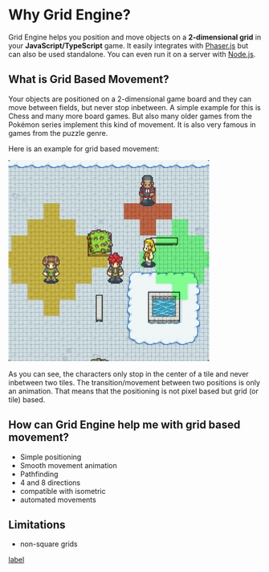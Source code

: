 <script setup>
import Logo from '../../components/Logo.vue';
</script>

# Why Grid Engine?

Grid Engine helps you position and move objects on a **2-dimensional grid** in your **JavaScript/TypeScript** game.
It easily integrates with [Phaser.js](https://phaser.io/) but can also be used standalone. You can even run it on a server with [Node.js](https://nodejs.org/).

## What is **Grid Based Movement**?

Your objects are positioned on a 2-dimensional game board and they can move between fields, but never stop inbetween.
A simple example for this is Chess and many more board games. But also many older games from the Pokémon series implement this kind of movement.
It is also very famous in games from the puzzle genre.

Here is an example for grid based movement:

<img
    src="https://github.com/Annoraaq/grid-engine/raw/master/images/radius-movement-demo.gif"
    width="400"
    style="image-rendering: pixelated; display: inline"
  />

As you can see, the characters only stop in the center of a tile and never inbetween two tiles. The transition/movement between two positions is only an animation. That means that the positioning is not pixel based but grid (or tile) based.

## How can Grid Engine help me with grid based movement?

- Simple positioning
- Smooth movement animation
- Pathfinding
- 4 and 8 directions
- compatible with isometric
- automated movements

## Limitations

- non-square grids

[label](../../../docsOLD/src/components/Logo.vue)

<Logo />
